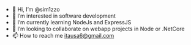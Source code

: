 - 👋 Hi, I’m @sim1zzo
- 👀 I’m interested in software development
- 🌱 I’m currently learning NodeJs and ExpressJS
- 💞️ I’m looking to collaborate on webapp projects in Node or .NetCore
- 📫 How to reach me itausa6@gmail.com

<!---
sim1zzo/sim1zzo is a ✨ special ✨ repository because its `README.md` (this file) appears on your GitHub profile.
You can click the Preview link to take a look at your changes.
--->
